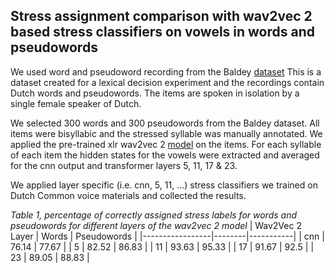 ## Stress assignment comparison with wav2vec 2 based stress classifiers on vowels in words and pseudowords

We used word and pseudoword recording from the Baldey [dataset](https://www.mpi.nl/publications/item1950056/baldey-database-auditory-lexical-decisions)
This is a dataset created for a lexical decision experiment and the recordings contain Dutch words and pseudowords.
The items are spoken in isolation by a single female speaker of Dutch. 

We selected 300 words and 300 pseudowords from the Baldey dataset. All items were bisyllabic and the stressed syllable was manually annotated.
We applied the pre-trained xlr wav2vec 2 [model](https://huggingface.co/facebook/wav2vec2-xls-r-300m) on the items.
For each syllable of each item the hidden states for the vowels were extracted and averaged for the cnn output and transformer layers 5, 11, 17 & 23.

We applied layer specific (i.e. cnn, 5, 11, ...) stress classifiers we trained on Dutch Common voice materials and collected the results.

_Table 1, percentage of correctly assigned stress labels for words and pseudowords for different layers of the wav2vec 2 model_
| Wav2Vec 2 Layer | Words  | Pseudowords |
|-----------------|--------|-----------|
| cnn             | 76.14  | 77.67     |
| 5               | 82.52  | 86.83     |
| 11              | 93.63  | 95.33     |
| 17              | 91.67  | 92.5      |
| 23              | 89.05  | 88.83     |
